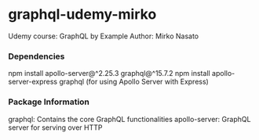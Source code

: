 # graphql-udemy-mirko
Udemy course: GraphQL by Example
Author: Mirko Nasato


### Dependencies
npm install apollo-server@^2.25.3 graphql@^15.7.2
npm install apollo-server-express graphql (for using Apollo Server with Express)

### Package Information
graphql: Contains the core GraphQL functionalities
apollo-server: GraphQL server for serving over HTTP
